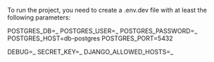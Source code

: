 To run the project, you need to create a .env.dev file with at least the following parameters:

POSTGRES_DB=_
POSTGRES_USER=_
POSTGRES_PASSWORD=_
POSTGRES_HOST=db-postgres
POSTGRES_PORT=5432

DEBUG=_
SECRET_KEY=_
DJANGO_ALLOWED_HOSTS=_

